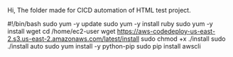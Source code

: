 Hi, The folder made for CICD automation of HTML test project.

#!/bin/bash
sudo yum -y update
sudo yum -y install ruby
sudo yum -y install wget
cd /home/ec2-user
wget https://aws-codedeploy-us-east-2.s3.us-east-2.amazonaws.com/latest/install
sudo chmod +x ./install
sudo ./install auto
sudo yum install -y python-pip
sudo pip install awscli
